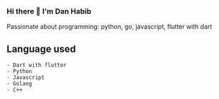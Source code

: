 ### Hi there 👋 I'm Dan Habib


Passionate about programming: python, go, javascript, flutter with dart

## Language used
```
- Dart with flutter
- Python
- Javascript
- Golang
- C++
```

